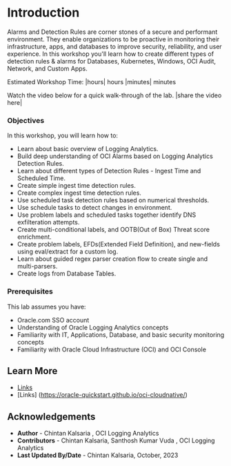 # Introduction

Alarms and Detection Rules are corner stones of a secure and performant environment. They enable organizations to be proactive in monitoring their infrastructure, apps, and databases to improve security, reliability, and user experience. In this workshop you'll learn how to create different types of detection rules & alarms for Databases, Kubernetes, Windows, OCI Audit, Network, and Custom Apps.

Estimated Workshop Time: |hours| hours |minutes| minutes

Watch the video below for a quick walk-through of the lab.
|share the video here|

### Objectives

In this workshop, you will learn how to:

* Learn about basic overview of Logging Analytics.
* Build deep understanding of OCI Alarms based on Logging Analytics Detection Rules.
* Learn about different types of Detection Rules - Ingest Time and Scheduled Time.
* Create simple ingest time detection rules.
* Create complex ingest time detection rules.
* Use scheduled task detection rules based on numerical thresholds.
* Use schedule tasks to detect changes in environment.
* Use problem labels and scheduled tasks together identify DNS exfilteration attempts.
* Create multi-conditional labels, and OOTB(Out of Box) Threat score enrichment.
* Create problem labels, EFDs(Extended Field Definition), and new-fields using eval/extract for a custom log.
* Learn about guided regex parser creation flow to create single and multi-parsers.
* Create logs from Database Tables.

### Prerequisites

This lab assumes you have:

* Oracle.com SSO account
* Understanding of Oracle Logging Analytics concepts
* Familiarity with IT, Applications, Database, and basic security monitoring concepts
* Familiarity with Oracle Cloud Infrastructure (OCI) and OCI Console

## Learn More

* [Links](https://docs.oracle.com/en/solutions/kubernetes-oke-logging-analytics/index.html)
* [Links] (https://oracle-quickstart.github.io/oci-cloudnative/)

## Acknowledgements
* **Author** - Chintan Kalsaria , OCI Logging Analytics
* **Contributors** -  Chintan Kalsaria, Santhosh Kumar Vuda , OCI Logging Analytics
* **Last Updated By/Date** - Chintan Kalsaria, October, 2023

